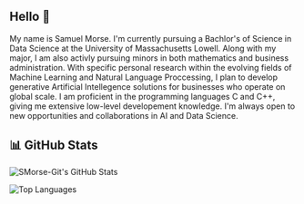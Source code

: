 ## Hello 👋

My name is Samuel Morse. I'm currently pursuing a Bachlor's of Science in Data Science at the University of Massachusetts Lowell. Along with my major, I 
am also activly pursuing minors in both mathematics and business administration. With specific personal research within the evolving fields of Machine Learning 
and Natural Language Proccessing, I plan to develop generative Artificial Intellegence solutions for businesses who operate on global scale. I am proficient in 
the programming languages C and C++, giving me extensive low-level developement knowledge. I'm always open to new opportunities and collaborations in AI and Data Science.  

## 📊 GitHub Stats

![SMorse-Git's GitHub Stats](https://github-readme-stats.vercel.app/api?username=SMorse-Git&show_icons=true&theme=radical)

![Top Languages](https://github-readme-stats.vercel.app/api/top-langs/?username=SMorse-Git&layout=compact&theme=radical)




